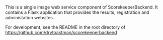 
This is a single image web service component of ScorekeeperBackend.  It contains a Flask application
that provides the results, registration and administation websites.

For development, see the README in the root directory of https://github.com/drytoastman/scorekeeperbackend

